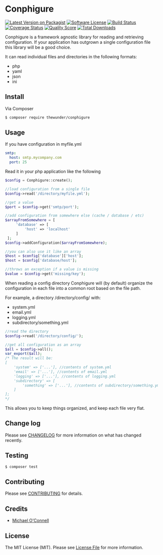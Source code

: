 # Conphigure

[![Latest Version on Packagist][ico-version]][link-packagist]
[![Software License][ico-license]](LICENSE.md)
[![Build Status][ico-travis]][link-travis]
[![Coverage Status][ico-coverage]][link-coverage]
[![Quality Score][ico-code-quality]][link-code-quality]
[![Total Downloads][ico-downloads]][link-downloads]

Conphigure is a framework agnostic library for reading and retrieving configuration.
If your application has outgrown a single configuration file this library will be a good choice.

It can read individual files and directories in the following formats:

- php
- yaml
- json
- ini

## Install

Via Composer

``` bash
$ composer require thewunder/conphigure
```

## Usage

If you have configuration in myfile.yml

``` yaml
smtp:
  host: smtp.mycompany.com
  port: 25

```

Read it in your php application like the following

``` php
$config = Conphigure::create();

//load configuration from a single file
$config->read('/directory/myfile.yml');

//get a value
$port = $config->get('smtp/port');

//add configuration from somewhere else (cache / database / etc)
$arrayFromSomewhere = [
     'database' => [
         'host' => 'localhost'
     ]
 ];
$config->addConfiguration($arrayFromSomewhere);

//you can also use it like an array
$host = $config['database']['host'];
$host = $config['database/host'];

//throws an exception if a value is missing
$value = $config->get('missing/key');

```

When reading a config directory Conphigure will (by default) organize the configuration in each file into a common root based
on the file path.

For example, a directory /directory/config/ with:

- system.yml
- email.yml
- logging.yml
- subdirectory/something.yml

``` php
//read the directory
$config->read('/directory/config/');

//get all configuration as an array
$all = $config->all();
var_export($all);
/* The result will be:
[
    'system' => ['...'], //contents of system.yml
    'email' => ['...'], //contents of email.yml
    'logging' => ['...'], //contents of logging.yml
    'subdirectory' => [
        'something' => ['...'], //contents of subdirectory/something.yml
    ]
];
*/

```

This allows you to keep things organized, and keep each file very flat.

## Change log

Please see [CHANGELOG](CHANGELOG.md) for more information on what has changed recently.

## Testing

``` bash
$ composer test
```

## Contributing

Please see [CONTRIBUTING](CONTRIBUTING.md) for details.

## Credits

- [Michael O'Connell][link-author]

## License

The MIT License (MIT). Please see [License File](LICENSE.md) for more information.

[ico-version]: https://img.shields.io/packagist/v/thewunder/conphigure.svg?style=flat-square
[ico-license]: https://img.shields.io/badge/license-MIT-brightgreen.svg?style=flat-square
[ico-travis]: https://img.shields.io/travis/thewunder/conphigure/master.svg?style=flat-square
[ico-coverage]: https://coveralls.io/repos/github/thewunder/conphigure/badge.svg?branch=master
[ico-code-quality]: https://insight.sensiolabs.com/projects/2adc23b5-79f6-406f-863f-b90d279867ab/mini.png
[ico-downloads]: https://img.shields.io/packagist/dt/thewunder/conphigure.svg?style=flat-square

[link-packagist]: https://packagist.org/packages/thewunder/conphigure
[link-travis]: https://travis-ci.org/thewunder/conphigure
[link-coverage]: https://coveralls.io/github/thewunder/conphigure?branch=master
[link-code-quality]: https://insight.sensiolabs.com/projects/2adc23b5-79f6-406f-863f-b90d279867ab
[link-downloads]: https://packagist.org/packages/thewunder/conphigure
[link-author]: https://github.com/thewunder
[link-contributors]: ../../contributors
